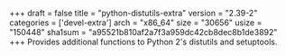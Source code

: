 +++
draft = false
title = "python-distutils-extra"
version = "2.39-2"
categories = ['devel-extra']
arch = "x86_64"
size = "30656"
usize = "150448"
sha1sum = "a95521b810af2a7f3a959dc42cb8dec8b1de3892"
+++
Provides additional functions to Python 2's distutils and setuptools.